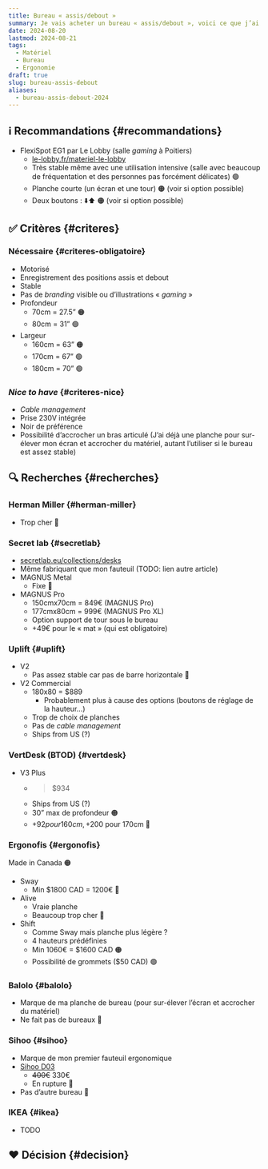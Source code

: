 ```yaml
---
title: Bureau « assis/debout »
summary: Je vais acheter un bureau « assis/debout », voici ce que j’ai trouvé pendant mes recherches (et mon choix final).
date: 2024-08-20
lastmod: 2024-08-21
tags:
  - Matériel
  - Bureau
  - Ergonomie
draft: true
slug: bureau-assis-debout
aliases:
  - bureau-assis-debout-2024
---
```


## ℹ️ Recommandations {#recommandations}

- FlexiSpot EG1 par Le Lobby (salle *gaming* à Poitiers)
  - [le-lobby.fr/materiel-le-lobby](https://le-lobby.fr/materiel-le-lobby/)
  - Très stable même avec une utilisation intensive (salle avec beaucoup de fréquentation et des personnes pas forcément délicates) 🟢
  - Planche courte (un écran et une tour) 🟠 (voir si option possible)
  - Deux boutons : ⬇️⬆️ 🟠 (voir si option possible)

## ✅ Critères {#criteres}

### Nécessaire {#criteres-obligatoire}

- Motorisé
- Enregistrement des positions assis et debout
- Stable
- Pas de *branding* visible ou d’illustrations « *gaming* »
- Profondeur
  - 70cm = 27.5” 🟠
  - 80cm = 31” 🟢
- Largeur
  - 160cm = 63” 🟠
  - 170cm = 67” 🟢
  - 180cm = 70” 🟢

### *Nice to have* {#criteres-nice}

- *Cable management*
- Prise 230V intégrée
- Noir de préférence
- Possibilité d’accrocher un bras articulé (J’ai déjà une planche pour sur-élever mon écran et accrocher du matériel, autant l’utiliser si le bureau est assez stable)

## 🔍 Recherches {#recherches}

### Herman Miller {#herman-miller}

- Trop cher 🔴

### Secret lab {#secretlab}

- [secretlab.eu/collections/desks](https://secretlab.eu/collections/desks)
- Même fabriquant que mon fauteuil (TODO: lien autre article)
- MAGNUS Metal
  - Fixe 🔴
- MAGNUS Pro
  - 150cmx70cm = 849€ (MAGNUS Pro)
  - 177cmx80cm = 999€ (MAGNUS Pro XL)
  - Option support de tour sous le bureau
  - +49€ pour le « mat » (qui est obligatoire)

### Uplift {#uplift}

- V2
  - Pas assez stable car pas de barre horizontale 🔴
- V2 Commercial
  - 180x80 = $889
    - Probablement plus à cause des options (boutons de réglage de la hauteur…)
  - Trop de choix de planches
  - Pas de *cable management*
  - Ships from US (?)

### VertDesk (BTOD) {#vertdesk}

- V3 Plus
  - >$934
  - Ships from US (?)
  - 30” max de profondeur 🟠
  - +$92 pour 160cm, +$200 pour 170cm 🔴

### Ergonofis {#ergonofis}

Made in Canada 🟠

- Sway
  - Min $1800 CAD = 1200€ 🔴
- Alive
  - Vraie planche
  - Beaucoup trop cher 🔴
- Shift
  - Comme Sway mais planche plus légère ?
  - 4 hauteurs prédéfinies
  - Min 1060€ = $1600 CAD 🟠
  - Possibilité de grommets ($50 CAD) 🟢

### Balolo {#balolo}

- Marque de ma planche de bureau (pour sur-élever l’écran et accrocher du matériel)
- Ne fait pas de bureaux 🔴

### Sihoo {#sihoo}

- Marque de mon premier fauteuil ergonomique
- [Sihoo D03](https://de.sihoooffice.com/fr-fr/products/sihoo-d03-electric-height-adjustable-standing-desk)
  - ~~400€~~ 330€
  - En rupture 🔴
- Pas d’autre bureau 🔴

### IKEA {#ikea}

- TODO

## ❤️ Décision {#decision}